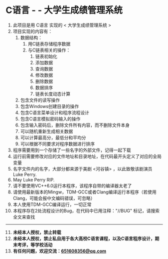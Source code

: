 # C语言 - - 大学生成绩管理系统
1. 此项目是用 C语言 实现的 < 大学生成绩管理系统 > 
2. 项目实现的内容有：
    1. 数据结构：
        1. 用C链表存储程序数据
        2. 与C链表相关的操作：
            1. 链表初始化
            2. 添加数据
            3. 查询数据
            4. 修改数据
            5. 删除数据
            6. 数据排序
            7. 链表长度动态计算
    2. 包含文件的读写操作
    3. 包含Windows创建目录的操作
    4. 包含C语言菜单设计和程序流程设计
    5. 包含C语言模拟密码输入的操作
    6. 包含输入密码后，删除文件所有内容，而不删除文件本身
    7. 可以随机重新生成相关数据
    8. 可以计算最高分，最低分和平均分
    9. 可以根据不同要求对程序数据进行排序
3. 程序需要用到一个存储了一些名字的外部文件，记得一起下载
4. 运行前需要修改对应的文件地址和目录地址，在代码最开头定义了对应的全局变量
5. 名字文件内的名字，大部分都来源于美剧 <河谷镇> ，以此致敬该剧演员 Luke Perry.
6. May Luke Perry RIP.
7. 请不要使用VC++6.0运行本程序，该程序自带的编译器太老了
8. 请使用最新版本的Mingw，TDM-GCC或者Clang编译运行本程序（若使用Clang，可能会报中文编码错误，可忽略）
9. 本人使用TDM-GCC编译运行，一切正常
10. 本程序存在2处流程设计的Bug，在代码中已用注释："//BUG" 标记，请搜索全文来查找
---
11. **未经本人授权，禁止转载**
12. **未经本人授权，禁止私自用于各大高校C语言课程，以及C语言程序设计，期末考评，等学校活动**
13. **有任何问题，欢迎交流：651608356@qq.com**
